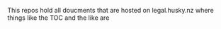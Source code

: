 This repos hold all doucments that are hosted on legal.husky.nz where things like the TOC and the like are
